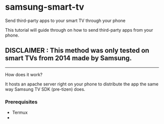 # samsung-smart-tv
Send third-party apps to your smart TV through your phone

This tutorial will guide through on how to send third-party apps from your phone.

## DISCLAIMER : This method was only tested on smart TVs from 2014 made by Samsung.

***

How does it work?

It hosts an apache server right on your phone to distribute the app the same way Samsung TV SDK (pre-tizen) does.

### Prerequisites
- Termux
- 

